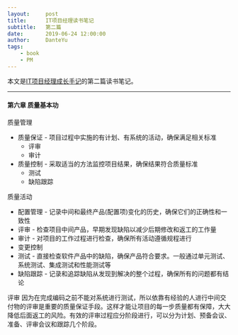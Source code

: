 ```yaml
---
layout:     post
title:      IT项目经理读书笔记
subtitle:   第二篇
date:       2019-06-24 12:00:00
author:     DanteYu
tags:
    - book
    - PM
---
```


本文是[IT项目经理成长手记](https://item.jd.com/12198156.html)的第二篇读书笔记。

---

#### 第六章 质量基本功

质量管理
* 质量保证 - 项目过程中实施的有计划、有系统的活动，确保满足相关标准
  * 评审
  * 审计
* 质量控制 - 采取适当的方法监控项目结果，确保结果符合质量标准
  * 测试
  * 缺陷跟踪

质量活动
* 配置管理 - 记录中间和最终产品(配置项)变化的历史，确保它们的正确性和一致性
* 评审 - 检查项目中间产品，早期发现缺陷以减少后期修改和返工的工作量
* 审计 - 对项目的工作过程进行检查，确保所有活动遵循规程进行
* 变更控制
* 测试 - 直接检查软件产品中的缺陷，确保产品符合要求。一般通过单元测试、系统测试、集成测试和性能测试等
* 缺陷跟踪 - 记录和追踪缺陷从发现到解决的整个过程，确保所有的问题都有结论

评审
因为在完成编码之前不能对系统进行测试，所以依靠有经验的人进行中间交付物的评审是重要的质量保证手段。这样才能让项目的每一步质量都有保障，大大降低后面返工的风险。有效的评审过程应分阶段进行，可以分为计划、预备会议、准备、评审会议和跟踪几个阶段。
